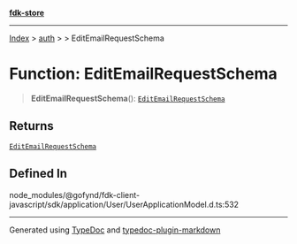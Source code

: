 [**fdk-store**](../../../README.md)
***

[Index](../../../API.md) > [auth](../../README.md) > [<internal>](../README.md) > EditEmailRequestSchema

# Function: EditEmailRequestSchema

> **EditEmailRequestSchema**(): [`EditEmailRequestSchema`](../type-aliases/type-alias.EditEmailRequestSchema.md)

## Returns

[`EditEmailRequestSchema`](../type-aliases/type-alias.EditEmailRequestSchema.md)

## Defined In

node\_modules/@gofynd/fdk-client-javascript/sdk/application/User/UserApplicationModel.d.ts:532

***
Generated using [TypeDoc](https://typedoc.org/) and [typedoc-plugin-markdown](https://www.npmjs.com/package/typedoc-plugin-markdown)
